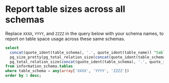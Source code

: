 Report table sizes across all schemas
=====

Replace `XXXX`, `YYYY`, and `ZZZZ` in the query below with your schema names, to report on table space usage across these same schemas.

```sql
select
  concat(quote_ident(table_schema), '.', quote_ident(table_name)) "table",
  pg_size_pretty(pg_total_relation_size(concat(quote_ident(table_schema), '.', quote_ident(table_name)))),
  pg_total_relation_size(concat(quote_ident(table_schema), '.', quote_ident(table_name)))
from information_schema.tables
where table_schema = any(array['XXXX', 'YYYY', 'ZZZZ'])
order by 3 desc;
```

